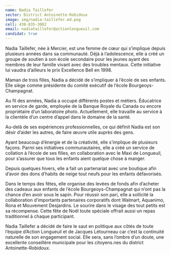 ```yaml
---
name: Nadia Taillefer
sector: District Antoinette-Robidoux
image: img/nadia-taillefer.md.png
cell: 438-835-3082
email: nadiataillefer@actionlongueuil.com
candidat: true
---
```

Nadia Taillefer, née à Mercier, est une femme de cœur qui s’implique depuis plusieurs années dans sa communauté. Déjà à l’adolescence, elle a créé un groupe de soutien à son école secondaire pour les jeunes ayant des membres de leur famille vivant avec des troubles mentaux. Cette initiative lui vaudra d’ailleurs le prix Excellence Bell en 1998. 

Maman de trois filles, Nadia a décidé de s’impliquer à l’école de ses enfants. Elle siège comme présidente du comité exécutif de l’école Bourgeoys-Champagnat.

Au fil des années, Nadia a occupé différents postes et métiers. Éducatrice en service de garde, employée de la Banque Royale du Canada ou encore propriétaire d’un laboratoire photo. Actuellement, elle travaille au service à la clientèle d’un centre d’appel dans le domaine de la santé.

Au-delà de ses expériences professionnelles, ce qui définit Nadia est son désir d’aider les autres, de faire œuvre utile auprès des gens.

Ayant beaucoup d’énergie et de la créativité, elle s’implique de plusieurs façons. Parmi ses initiatives communautaires, elle a créé un service de collation à l’école de ses filles, en collaboration avec le Maxi de Longueuil, pour s’assurer que tous les enfants aient quelque chose à manger.

Depuis quelques hivers, elle a fait un partenariat avec une boutique afin d’avoir des dons d’habits de neige tout neufs pour les enfants défavorisés.

Dans le temps des fêtes, elle organise des levées de fonds afin d’acheter des cadeaux aux enfants de l’école Bourgeoys-Champagnat qui n’ont pas la chance d’en avoir sous le sapin. Pour réussir son pari, elle a sollicité la collaboration d’importants partenaires corporatifs dont Walmart, Aquanimo, Rona et Mouvement Desjardins. Le sourire dans le visage des tout petits est sa récompense. Cette fête de Noël toute spéciale offrait aussi un repas traditionnel à chaque participant.

Nadia Taillefer a décidé de faire le saut en politique aux côtés de toute l’équipe d’Action Longueuil et de Jacques Létourneau car c’est la continuité naturelle de son engagement social. Elle sera, sans l’ombre d’un doute, une excellente conseillère municipale pour les citoyens.nes du district Antoinette-Robidoux.